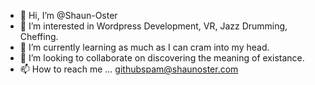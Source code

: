 - 👋 Hi, I’m @Shaun-Oster
- 👀 I’m interested in Wordpress Development, VR, Jazz Drumming, Cheffing. 
- 🌱 I’m currently learning as much as I can cram into my head.
- 💞️ I’m looking to collaborate on discovering the meaning of existance.
- 📫 How to reach me ... githubspam@shaunoster.com

<!---
Shaun-Oster/Shaun-Oster is a ✨ special ✨ repository because its `README.md` (this file) appears on your GitHub profile.
You can click the Preview link to take a look at your changes.
--->
